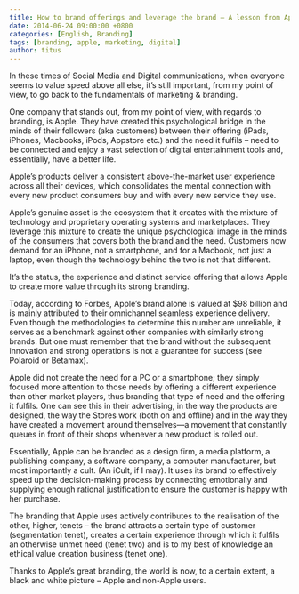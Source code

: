 ```yaml
---
title: How to brand offerings and leverage the brand – A lesson from Apple
date: 2014-06-24 09:00:00 +0800
categories: [English, Branding]
tags: [branding, apple, marketing, digital] 
author: titus
---
```


In these times of Social Media and Digital communications, when everyone seems to value speed above all else, it’s still important, from my point of view, to go back to the fundamentals of marketing & branding.

One company that stands out, from my point of view, with regards to branding, is Apple. They have created this psychological bridge in the minds of their followers (aka customers) between their offering (iPads, iPhones, Macbooks, iPods, Appstore etc.) and the need it fulfils – need to be connected and enjoy a vast selection of digital entertainment tools and, essentially, have a better life. 

Apple’s products deliver a consistent above-the-market user experience across all their devices, which consolidates the mental connection with every new product consumers buy and with every new service they use.

Apple’s genuine asset is the ecosystem that it creates with the mixture of technology and proprietary operating systems and marketplaces. They leverage this mixture to create the unique psychological image in the minds of the consumers that covers both the brand and the need. Customers now demand for an iPhone, not a smartphone, and for a Macbook, not just a laptop, even though the technology behind the two is not that different. 

It’s the status, the experience and distinct service offering that allows Apple to create more value through its strong branding.

Today, according to Forbes, Apple’s brand alone is valued at $98 billion and is mainly attributed to their omnichannel seamless experience delivery. Even though the methodologies to determine this number are unreliable, it serves as a benchmark against other companies with similarly strong brands. But one must remember that the brand without the subsequent innovation and strong operations is not a guarantee for success (see Polaroid or Betamax).

Apple did not create the need for a PC or a smartphone; they simply focused more attention to those needs by offering a different experience than other market players, thus branding that type of need and the offering it fulfils. One can see this in their advertising, in the way the products are designed, the way the Stores work (both on and offline) and in the way they have created a movement around themselves—a movement that constantly queues in front of their shops whenever a new product is rolled out.

Essentially, Apple can be branded as a design firm, a media platform, a publishing company, a software company, a computer manufacturer, but most importantly a cult. (An iCult, if I may). It uses its brand to effectively speed up the decision-making process by connecting emotionally and supplying enough rational justification to ensure the customer is happy with her purchase.

The branding that Apple uses actively contributes to the realisation of the other, higher, tenets – the brand attracts a certain type of customer (segmentation tenet), creates a certain experience through which it fulfils an otherwise unmet need (tenet two) and is to my best of knowledge an ethical value creation business (tenet one).

Thanks to Apple’s great branding, the world is now, to a certain extent, a black and white picture – Apple and non-Apple users.
